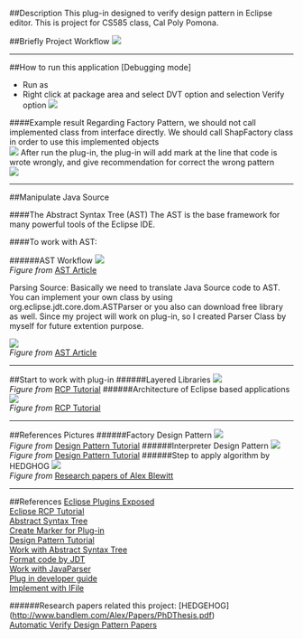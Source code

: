 ##Description
This plug-in designed to verify design pattern in Eclipse editor.
This is project for CS585 class, Cal Poly Pomona.

##Briefly Project Workflow
![](https://cloud.githubusercontent.com/assets/17581141/20818085/3ead1650-b7e0-11e6-8bef-54d866b8f6be.png)

___
##How to run this application [Debugging mode]
- Run as 
- Right click at package area and select DVT option and selection Verify option
![](https://cloud.githubusercontent.com/assets/17581141/20822945/19dbeeae-b804-11e6-90d0-af8848a18e1d.png)

####Example result
Regarding Factory Pattern, we should not call implemented class from interface directly. We should call ShapFactory class in order to use this implemented objects<br />
![](https://cloud.githubusercontent.com/assets/17581141/20852296/f856f4fe-b899-11e6-992d-d5cde3ec6689.png)
After run the plug-in, the plug-in will add mark at the line that code is wrote wrongly, and give recommendation for correct the wrong pattern<br />
![](https://cloud.githubusercontent.com/assets/17581141/20852299/fc288228-b899-11e6-90a8-826250c8a7c6.png)

___
##Manipulate Java Source

####The Abstract Syntax Tree (AST)
The AST is the base framework for many powerful tools of the Eclipse IDE.

####To work with AST:

######AST Workflow
![](http://www.eclipse.org/articles/Article-JavaCodeManipulation_AST/images/workflow.png)<br />
*Figure from* [AST Article](http://www.eclipse.org/articles/article.php?file=Article-JavaCodeManipulation_AST/index.html)

Parsing Source:
	Basically we need to translate Java Source code to AST. You can implement your own class by using org.eclipse.jdt.core.dom.ASTParser or you also can download 
free library as well. Since my project will work on plug-in, so I created Parser Class by myself for future extention purpose.

![](http://www.eclipse.org/articles/Article-JavaCodeManipulation_AST/images/java-model-overview.png)<br />
*Figure from* [AST Article](http://www.eclipse.org/articles/article.php?file=Article-JavaCodeManipulation_AST/index.html)

___
##Start to work with plug-in
######Layered Libraries
![](https://cloud.githubusercontent.com/assets/17581141/20573782/5b54763e-b166-11e6-953f-7735fe6e7d91.gif)<br />
*Figure from* [RCP Tutorial](http://www.vogella.com/tutorials/EclipseRCP/article.html)
######Architecture of Eclipse based applications
![](https://cloud.githubusercontent.com/assets/17581141/20361079/1a448f56-abeb-11e6-9b4a-1dc697bdad0c.PNG)<br />
*Figure from* [RCP Tutorial](http://www.vogella.com/tutorials/EclipseRCP/article.html)

___
##References Pictures
######Factory Design Pattern
![](https://www.tutorialspoint.com/design_pattern/images/factory_pattern_uml_diagram.jpg)<br />
*Figure from* [Design Pattern Tutorial](https://www.tutorialspoint.com/design_pattern/factory_pattern.htm)
######Interpreter Design Pattern
![](https://www.tutorialspoint.com/design_pattern/images/interpreter_pattern_uml_diagram.jpg)<br />
*Figure from* [Design Pattern Tutorial](https://www.tutorialspoint.com/design_pattern/factory_pattern.htm)
######Step to apply algorithm by HEDGHOG
![](https://cloud.githubusercontent.com/assets/17581141/20803438/157239fa-b7a4-11e6-97f7-2791dd9e6e52.PNG)<br />
*Figure from* [Research papers of Alex Blewitt](http://www.bandlem.com/Alex/Papers/PhDThesis.pdf)

___
##References
[Eclipse Plugins Exposed](http://www.onjava.com/pub/a/onjava/2005/02/09/eclipse.html) <br />
[Eclipse RCP Tutorial](http://www.vogella.com/tutorials/EclipseRCP/article.html) <br />
[Abstract Syntax Tree](http://www.eclipse.org/articles/article.php?file=Article-JavaCodeManipulation_AST/index.html)<br />
[Create Marker for Plug-in](https://www.ibm.com/developerworks/opensource/tutorials/os-eclipse-plugin-guide/#listing1)<br />
[Design Pattern Tutorial](https://www.tutorialspoint.com/design_pattern/factory_pattern.htm)<br />
[Work with Abstract Syntax Tree](http://www.vogella.com/tutorials/EclipseJDT/article.html)<br />
[Format code by JDT](http://www.programcreek.com/2013/04/how-to-format-java-code-by-using-eclipse-jdt/)<br />
[Work with JavaParser](http://tomassetti.me/getting-started-with-javaparser-analyzing-java-code-programmatically/)<br />
[Plug in developer guide](http://help.eclipse.org/mars/index.jsp?topic=%2Forg.eclipse.platform.doc.isv%2Fguide%2FresAdv_markers.htm)<br />
[Implement with IFile](http://www.programcreek.com/java-api-examples/org.eclipse.core.resources.IFile)

######Research papers related this project:
[HEDGEHOG] (http://www.bandlem.com/Alex/Papers/PhDThesis.pdf)<br />
[Automatic Verify Design Pattern Papers](http://homepages.inf.ed.ac.uk/stark/autvdp.pdf)<br />
